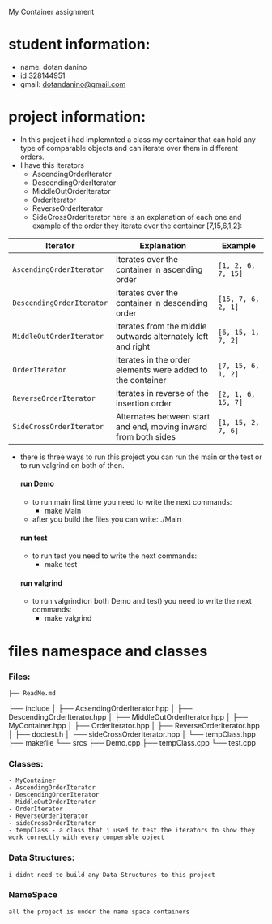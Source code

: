 
My Container assignment

# student information:
- name: dotan danino
- id 328144951
- gmail: dotandanino@gmail.com
# project information:
- In this project i had implemnted a class my container that can hold any type of comparable objects and can iterate over them in different orders.
- I have this iterators 
    - AscendingOrderIterator
    - DescendingOrderIterator
    - MiddleOutOrderIterator
    - OrderIterator
    - ReverseOrderIterator
    - SideCrossOrderIterator
here is an explanation of each one and example of the order they iterate over the container [7,15,6,1,2]:
    

| **Iterator**                | **Explanation**                                                    | **Example**                         |
|----------------------------|---------------------------------------------------------------------|-------------------------------------|
| `AscendingOrderIterator`   | Iterates over the container in ascending order                      | `[1, 2, 6, 7, 15]`                  |
| `DescendingOrderIterator`  | Iterates over the container in descending order                     | `[15, 7, 6, 2, 1]`                  |
| `MiddleOutOrderIterator`   | Iterates from the middle outwards alternately left and right        | `[6, 15, 1, 7, 2]`                  |
| `OrderIterator`            | Iterates in the order elements were added to the container          | `[7, 15, 6, 1, 2]`                  |
| `ReverseOrderIterator`     | Iterates in reverse of the insertion order                          | `[2, 1, 6, 15, 7]`                  |
| `SideCrossOrderIterator`   | Alternates between start and end, moving inward from both sides     | `[1, 15, 2, 7, 6]`                  |



- there is three ways to run this project you can run the main or the test or to run valgrind on both of then.
    #### run Demo
    - to run main first time you need to write the next commands:
        - make Main
    - after you build the files you can write: ./Main
    #### run test
    - to run test you need to write the next commands:
        - make test
    #### run valgrind
    - to run valgrind(on both Demo and test) you need to write the next commands:
        - make valgrind
    

# files namespace and classes
### Files:
    ├── ReadMe.md
├── include
│   ├── AcsendingOrderIterator.hpp
│   ├── DescendingOrderIterator.hpp
│   ├── MiddleOutOrderIterator.hpp
│   ├── MyContainer.hpp
│   ├── OrderIterator.hpp
│   ├── ReverseOrderIterator.hpp
│   ├── doctest.h
│   ├── sideCrossOrderIterator.hpp
│   └── tempClass.hpp
├── makefile
└── srcs
    ├── Demo.cpp
    ├── tempClass.cpp
    └── test.cpp
    

### Classes:
    - MyContainer
    - AscendingOrderIterator
    - DescendingOrderIterator
    - MiddleOutOrderIterator
    - OrderIterator
    - ReverseOrderIterator
    - sideCrossOrderIterator
    - tempClass - a class that i used to test the iterators to show they work correctly with every comperable object

### Data Structures:
    i didnt need to build any Data Structures to this project 
### NameSpace
    all the project is under the name space containers
